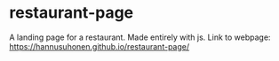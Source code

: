 # restaurant-page
A landing page for a restaurant. Made entirely with js. Link to webpage: 
https://hannusuhonen.github.io/restaurant-page/
